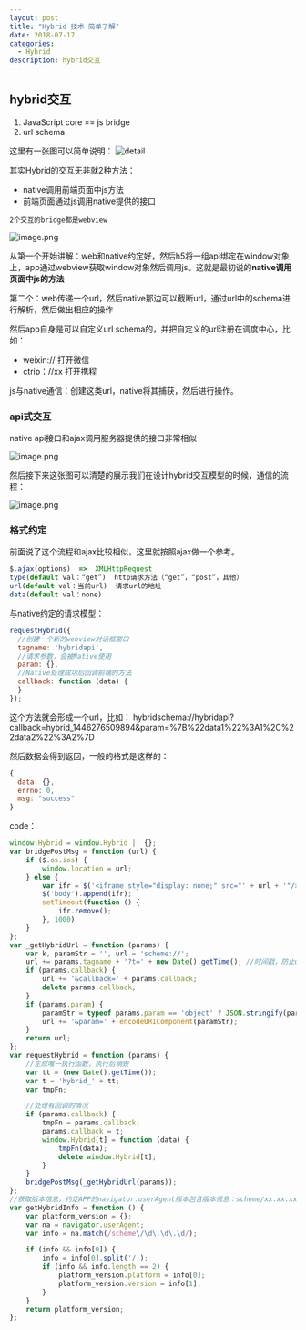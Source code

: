 ```yaml
---
layout: post
title: "Hybrid 技术 简单了解"
date: 2018-07-17
categories:
  - Hybrid
description: hybrid交互
---
```


## hybrid交互

1. JavaScript core == js bridge
2. url schema

这里有一张图可以简单说明：
![detail](https://upload-images.jianshu.io/upload_images/3378252-99b7d4e57413b849.png?imageMogr2/auto-orient/strip%7CimageView2/2/w/1240)

其实Hybrid的交互无非就2种方法：

- native调用前端页面中js方法
- 前端页面通过js调用native提供的接口

`2个交互的bridge都是webview`

![image.png](https://upload-images.jianshu.io/upload_images/3378252-a10d0fed8dca91f8.png?imageMogr2/auto-orient/strip%7CimageView2/2/w/1240)

从第一个开始讲解：web和native约定好，然后h5将一组api绑定在window对象上，app通过webview获取window对象然后调用js。这就是最初说的**native调用页面中js的方法**

第二个：web传递一个url，然后native那边可以截断url，通过url中的schema进行解析，然后做出相应的操作

然后app自身是可以自定义url schema的，并把自定义的url注册在调度中心，比如：

- weixin:// 打开微信
- ctrip：//xx  打开携程

js与native通信：创建这类url，native将其捕获，然后进行操作。

### api式交互

native api接口和ajax调用服务器提供的接口非常相似

![image.png](https://upload-images.jianshu.io/upload_images/3378252-438484e7600dd71f.png?imageMogr2/auto-orient/strip%7CimageView2/2/w/1240)

然后接下来这张图可以清楚的展示我们在设计hybrid交互模型的时候，通信的流程：

![image.png](https://upload-images.jianshu.io/upload_images/3378252-a3f0bcf34c210847.png?imageMogr2/auto-orient/strip%7CimageView2/2/w/1240)

### 格式约定

前面说了这个流程和ajax比较相似，这里就按照ajax做一个参考。

```js
$.ajax(options)  =>  XMLHttpRequest
type(default val：“get”)  http请求方法（“get”，“post”，其他）
url(default val：当前url)  请求url的地址
data(default val：none)
```

与native约定的请求模型：
```js
requestHybrid({
  //创建一个新的webview对话框窗口
  tagname: 'hybridapi',
  //请求参数，会被Native使用
  param: {},
  //Native处理成功后回调前端的方法
  callback: function (data) {
  }
});
```

这个方法就会形成一个url，比如：
hybridschema://hybridapi?callback=hybrid_1446276509894&param=%7B%22data1%22%3A1%2C%22data2%22%3A2%7D

然后数据会得到返回，一般的格式是这样的：
```js
{
  data: {},
  errno: 0,
  msg: "success"
}
```

code：

```js
window.Hybrid = window.Hybrid || {};
var bridgePostMsg = function (url) {
    if ($.os.ios) {
        window.location = url;
    } else {
        var ifr = $('<iframe style="display: none;" src="' + url + '"/>');
        $('body').append(ifr);
        setTimeout(function () {
            ifr.remove();
        }, 1000)
    }
};
var _getHybridUrl = function (params) {
    var k, paramStr = '', url = 'scheme://';
    url += params.tagname + '?t=' + new Date().getTime(); //时间戳，防止url不起效
    if (params.callback) {
        url += '&callback=' + params.callback;
        delete params.callback;
    }
    if (params.param) {
        paramStr = typeof params.param == 'object' ? JSON.stringify(params.param) : params.param;
        url += '&param=' + encodeURIComponent(paramStr);
    }
    return url;
};
var requestHybrid = function (params) {
    //生成唯一执行函数，执行后销毁
    var tt = (new Date().getTime());
    var t = 'hybrid_' + tt;
    var tmpFn;

    //处理有回调的情况
    if (params.callback) {
        tmpFn = params.callback;
        params.callback = t;
        window.Hybrid[t] = function (data) {
            tmpFn(data);
            delete window.Hybrid[t];
        }
    }
    bridgePostMsg(_getHybridUrl(params));
};
//获取版本信息，约定APP的navigator.userAgent版本包含版本信息：scheme/xx.xx.xx
var getHybridInfo = function () {
    var platform_version = {};
    var na = navigator.userAgent;
    var info = na.match(/scheme\/\d\.\d\.\d/);

    if (info && info[0]) {
        info = info[0].split('/');
        if (info && info.length == 2) {
            platform_version.platform = info[0];
            platform_version.version = info[1];
        }
    }
    return platform_version;
};
```


